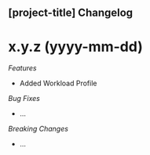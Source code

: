 ## [project-title] Changelog

<a name="x.y.z"></a>
# x.y.z (yyyy-mm-dd)

*Features*
* Added Workload Profile

*Bug Fixes*
* ...

*Breaking Changes*
* ...

